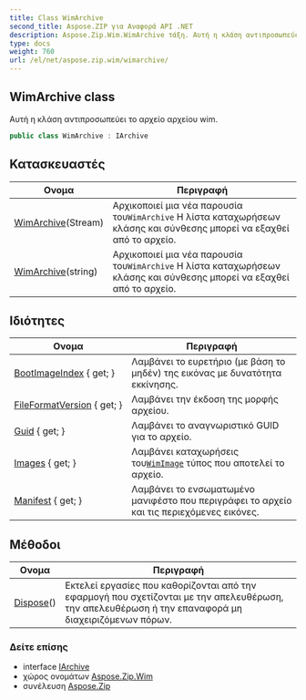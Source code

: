 ```yaml
---
title: Class WimArchive
second_title: Aspose.ZIP για Αναφορά API .NET
description: Aspose.Zip.Wim.WimArchive τάξη. Αυτή η κλάση αντιπροσωπεύει το αρχείο αρχείου wim.
type: docs
weight: 760
url: /el/net/aspose.zip.wim/wimarchive/
---
```

## WimArchive class

Αυτή η κλάση αντιπροσωπεύει το αρχείο αρχείου wim.

```csharp
public class WimArchive : IArchive
```

## Κατασκευαστές

| Ονομα | Περιγραφή |
| --- | --- |
| [WimArchive](wimarchive/#constructor)(Stream) | Αρχικοποιεί μια νέα παρουσία του`WimArchive` Η λίστα καταχωρήσεων κλάσης και σύνθεσης μπορεί να εξαχθεί από το αρχείο. |
| [WimArchive](wimarchive/#constructor_1)(string) | Αρχικοποιεί μια νέα παρουσία του`WimArchive` Η λίστα καταχωρήσεων κλάσης και σύνθεσης μπορεί να εξαχθεί από το αρχείο. |

## Ιδιότητες

| Ονομα | Περιγραφή |
| --- | --- |
| [BootImageIndex](../../aspose.zip.wim/wimarchive/bootimageindex/) { get; } | Λαμβάνει το ευρετήριο (με βάση το μηδέν) της εικόνας με δυνατότητα εκκίνησης. |
| [FileFormatVersion](../../aspose.zip.wim/wimarchive/fileformatversion/) { get; } | Λαμβάνει την έκδοση της μορφής αρχείου. |
| [Guid](../../aspose.zip.wim/wimarchive/guid/) { get; } | Λαμβάνει το αναγνωριστικό GUID για το αρχείο. |
| [Images](../../aspose.zip.wim/wimarchive/images/) { get; } | Λαμβάνει καταχωρήσεις του[`WimImage`](../wimimage/) τύπος που αποτελεί το αρχείο. |
| [Manifest](../../aspose.zip.wim/wimarchive/manifest/) { get; } | Λαμβάνει το ενσωματωμένο μανιφέστο που περιγράφει το αρχείο και τις περιεχόμενες εικόνες. |

## Μέθοδοι

| Ονομα | Περιγραφή |
| --- | --- |
| [Dispose](../../aspose.zip.wim/wimarchive/dispose/)() | Εκτελεί εργασίες που καθορίζονται από την εφαρμογή που σχετίζονται με την απελευθέρωση, την απελευθέρωση ή την επαναφορά μη διαχειριζόμενων πόρων. |

### Δείτε επίσης

* interface [IArchive](../../aspose.zip/iarchive/)
* χώρος ονομάτων [Aspose.Zip.Wim](../../aspose.zip.wim/)
* συνέλευση [Aspose.Zip](../../)


